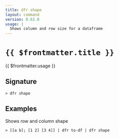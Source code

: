 ```yaml
---
title: dfr shape
layout: command
version: 0.62.0
usage: |
  Shows column and row size for a dataframe
---
```


# `{{ $frontmatter.title }}`

<div style='white-space: pre-wrap;'>{{ $frontmatter.usage }}</div>

## Signature

```> dfr shape ```

## Examples

Shows row and column shape
```shell
> [[a b]; [1 2] [3 4]] | dfr to-df | dfr shape
```
